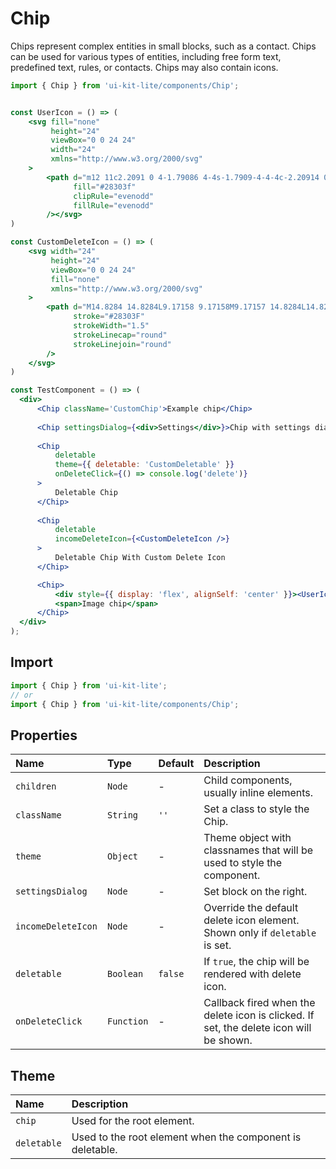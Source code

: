 # Chip

Chips represent complex entities in small blocks, such as a contact. Chips can be used for various types of entities, including free form text, predefined text, rules, or contacts. Chips may also contain icons.
<!-- example -->
```jsx
import { Chip } from 'ui-kit-lite/components/Chip';


const UserIcon = () => (
    <svg fill="none"
         height="24"
         viewBox="0 0 24 24"
         width="24"
         xmlns="http://www.w3.org/2000/svg"
    >
        <path d="m12 11c2.2091 0 4-1.79086 4-4s-1.7909-4-4-4c-2.20914 0-4 1.79086-4 4s1.79086 4 4 4zm0 10c3.866 0 7-1.7909 7-4s-3.134-4-7-4c-3.86599 0-7 1.7909-7 4s3.13401 4 7 4z"
              fill="#28303f"
              clipRule="evenodd"
              fillRule="evenodd"
        /></svg>
)

const CustomDeleteIcon = () => (
    <svg width="24"
         height="24"
         viewBox="0 0 24 24"
         fill="none"
         xmlns="http://www.w3.org/2000/svg"
    >
        <path d="M14.8284 14.8284L9.17158 9.17158M9.17157 14.8284L14.8284 9.17158M12 22C17.5228 22 22 17.5228 22 12C22 6.47715 17.5228 2 12 2C6.47715 2 2 6.47715 2 12C2 17.5228 6.47715 22 12 22Z"
              stroke="#28303F"
              strokeWidth="1.5"
              strokeLinecap="round"
              strokeLinejoin="round"
        />
    </svg>
)

const TestComponent = () => (
  <div>
      <Chip className='CustomChip'>Example chip</Chip>
      
      <Chip settingsDialog={<div>Settings</div>}>Chip with settings dialog</Chip>
      
      <Chip
          deletable
          theme={{ deletable: 'CustomDeletable' }}
          onDeleteClick={() => console.log('delete')}
      >
          Deletable Chip
      </Chip>
      
      <Chip
          deletable
          incomeDeleteIcon={<CustomDeleteIcon />}
      >
          Deletable Chip With Custom Delete Icon
      </Chip>

      <Chip>
          <div style={{ display: 'flex', alignSelf: 'center' }}><UserIcon /></div>
          <span>Image chip</span>
      </Chip>
  </div>
);
```

## Import
```jsx
import { Chip } from 'ui-kit-lite';
// or
import { Chip } from 'ui-kit-lite/components/Chip';
```

## Properties

| Name               | Type       | Default | Description                                                                            |
|:-------------------|:-----------|:--------|:---------------------------------------------------------------------------------------|
| `children`         | `Node`     | -       | Child components, usually inline elements.                                             |
| `className`        | `String`   | `''`    | Set a class to style the Chip.                                                         |
| `theme`            | `Object`   | -       | Theme object with classnames that will be used to style the component.                 |
| `settingsDialog`   | `Node`     | -       | Set block on the right.                                                                |
| `incomeDeleteIcon` | `Node`     | -       | Override the default delete icon element. Shown only if `deletable` is set.            |
| `deletable`        | `Boolean`  | `false` | If `true`, the chip will be rendered with delete icon.                                 |
| `onDeleteClick`    | `Function` | -       | Callback fired when the delete icon is clicked. If set, the delete icon will be shown. |

## Theme

| Name         | Description                                                      |
|:-------------|:-----------------------------------------------------------------|
| `chip`       | Used for the root element.                                       |
| `deletable`  | Used to the root element when the component is deletable.        |
